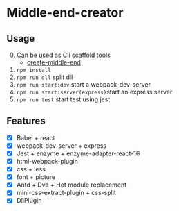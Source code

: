# Middle-end-creator

## Usage
0. Can be used as Cli scaffold tools
   * [create-middle-end](https://github.com/Lanbasara/create-middle-end)
1. ```npm install```
2. ```npm run dll``` split dll
3. ```npm run start:dev``` start a webpack-dev-server
4. ```npm run start:server(express)```start an express server
5. ```npm run test``` start test using jest
## Features
- [x] Babel + react
- [x] webpack-dev-server + express
- [x] Jest + enzyme + enzyme-adapter-react-16
- [x] html-webpack-plugin
- [x] css + less
- [x] font + picture
- [x] Antd + Dva + Hot module replacement
- [x] mini-css-extract-plugin + css-split
- [x] DllPlugin